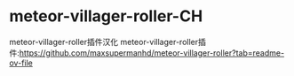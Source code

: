 # meteor-villager-roller-CH
meteor-villager-roller插件汉化
meteor-villager-roller插件:https://github.com/maxsupermanhd/meteor-villager-roller?tab=readme-ov-file
